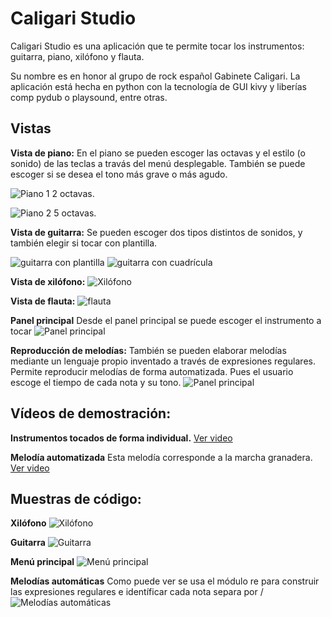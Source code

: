 # Caligari Studio
Caligari Studio es una aplicación que te permite tocar los instrumentos: guitarra, piano, xilófono y flauta.

Su nombre  es en honor al grupo de rock español Gabinete Caligari.
La aplicación está hecha en python con la tecnología de GUI kivy y liberías comp pydub o playsound, entre otras.

## Vistas
**Vista de piano:**
En el piano se pueden escoger las octavas y el estilo (o sonido) de las teclas a travás del menú desplegable. También se puede escoger si se desea el tono más grave o más agudo.

![Piano 1](img/1.png)
2 octavas.

![Piano 2](img/2.png)
5 octavas.


**Vista de guitarra:**
Se pueden escoger dos tipos distintos de sonidos, y también elegir si tocar con plantilla.

![guitarra con plantilla](img/5.png)
![guitarra con cuadrícula](img/6.png)


**Vista de xilófono:**
![Xilófono](img/3.png)


**Vista de flauta:**
![flauta](img/4.png)


**Panel principal**
Desde el panel principal se puede escoger el instrumento a tocar
![Panel principal](img/7.png)


**Reproducción de melodías:**
También se pueden elaborar melodías mediante un lenguaje propio inventado a través de expresiones regulares. Permite reproducir melodías de forma automatizada.
Pues el usuario escoge el tiempo de cada nota y su tono.
![Panel principal](img/12.png)



## Vídeos de demostración:
**Instrumentos tocados de forma individual.**
[Ver video](vid/1.mp4)


**Melodía automatizada**
Esta melodía corresponde a la marcha granadera.
[Ver video](vid/2.mp4)


## Muestras de código:

**Xilófono**
![Xilófono](img/8.png)


**Guitarra**
![Guitarra](img/9.png)


**Menú principal**
![Menú principal](img/10.png)


**Melodías automáticas**
Como puede ver se usa el módulo re para construir las expresiones regulares e identíficar cada
nota separa por /
![Melodías automáticas](img/11.png)
